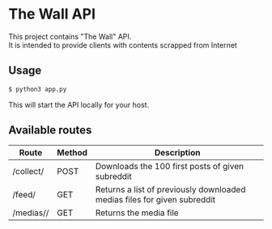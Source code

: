 # The Wall API
This project contains "The Wall" API.  
It is intended to provide clients with contents scrapped from Internet


## Usage

```bash
$ python3 app.py
```
This will start the API locally for your host.

## Available routes

| Route                                    | Method | Description                                                              |
|------------------------------------------|--------|--------------------------------------------------------------------------|
| /collect/<subreddit>              | POST   | Downloads the 100 first posts of given subreddit                         |
| /feed/<subreddit>                 | GET    | Returns a list of previously downloaded medias files for given subreddit |
| /medias/<subreddit>/<file> | GET    | Returns the media file                                                   |
